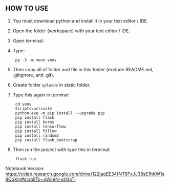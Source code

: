 ## **HOW TO USE**

1. You must download python and install it in your text editor / IDE.
2. Open the folder (workspace) with your text editor / IDE.
3. Open terminal.
4. Type: 

        py -3 -m venv venv
5. Then copy all of folder and file in this folder (exclude README.md, .gitignore, and .git).
6. Create folder `uploads` in static folder.
7. Type this again in terminal: 

        cd venv
        Scripts\activate
        python.exe -m pip install --upgrade pip
        pip install flask
        pip install keras
        pip install tensorflow
        pip install Pillow
        pip install random2
        pip install flask_bootstrap
8. Then run the project with type this in terminal:
   
        flask run

Notebook Version: https://colab.research.google.com/drive/122jaqEE34fNT6FxJJ38sE1hKW1s8QoXm#scrollTo=oWceN-ozGoTI 